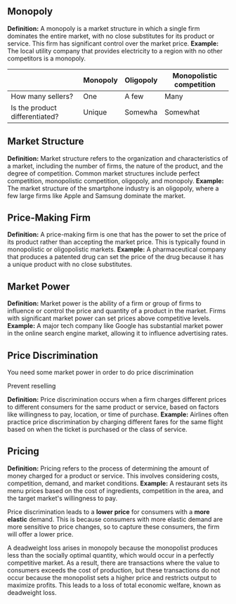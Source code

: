## Monopoly
**Definition:** A monopoly is a market structure in which a single firm dominates the entire market, with no close substitutes for its product or service. This firm has significant control over the market price.
**Example:** The local utility company that provides electricity to a region with no other competitors is a monopoly.


|                                | Monopoly | Oligopoly | Monopolistic competition |
|:------------------------------ | -------- | --------- | ------------------------ |
| How many sellers?              | One      | A few     | Many                     |
| Is the product differentiated? | Unique   | Somewha   | Somewhat                 |


## Market Structure
**Definition:** Market structure refers to the organization and characteristics of a market, including the number of firms, the nature of the product, and the degree of competition. Common market structures include perfect competition, monopolistic competition, oligopoly, and monopoly.
**Example:** The market structure of the smartphone industry is an oligopoly, where a few large firms like Apple and Samsung dominate the market.

## Price-Making Firm
**Definition:** A price-making firm is one that has the power to set the price of its product rather than accepting the market price. This is typically found in monopolistic or oligopolistic markets.
**Example:** A pharmaceutical company that produces a patented drug can set the price of the drug because it has a unique product with no close substitutes.

## Market Power
**Definition:** Market power is the ability of a firm or group of firms to influence or control the price and quantity of a product in the market. Firms with significant market power can set prices above competitive levels.
**Example:** A major tech company like Google has substantial market power in the online search engine market, allowing it to influence advertising rates.

## Price Discrimination

You need some market power in order to do price discrimination

Prevent reselling

**Definition:** Price discrimination occurs when a firm charges different prices to different consumers for the same product or service, based on factors like willingness to pay, location, or time of purchase.
**Example:** Airlines often practice price discrimination by charging different fares for the same flight based on when the ticket is purchased or the class of service.

## Pricing
**Definition:** Pricing refers to the process of determining the amount of money charged for a product or service. This involves considering costs, competition, demand, and market conditions.
**Example:** A restaurant sets its menu prices based on the cost of ingredients, competition in the area, and the target market's willingness to pay.

Price discrimination leads to a **lower price** for consumers with a **more elastic** demand. This is because consumers with more elastic demand are more sensitive to price changes, so to capture these consumers, the firm will offer a lower price.

A deadweight loss arises in monopoly because the monopolist produces less than the socially optimal quantity, which would occur in a perfectly competitive market. As a result, there are transactions where the value to consumers exceeds the cost of production, but these transactions do not occur because the monopolist sets a higher price and restricts output to maximize profits. This leads to a loss of total economic welfare, known as deadweight loss.